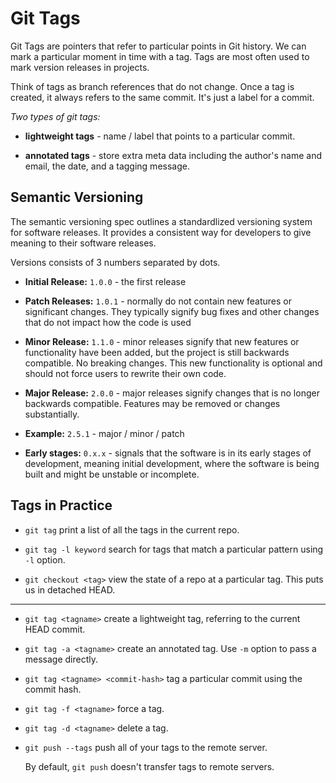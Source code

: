 # Git Tags

Git Tags are pointers that refer to particular points in Git history. We can mark a particular moment in time with a tag. Tags are most often used to mark version releases in projects.

Think of tags as branch references that do not change. Once a tag is created, it always refers to the same commit. It's just a label for a commit.

_Two types of git tags:_

- **lightweight tags** - name / label that points to a particular commit.

- **annotated tags** - store extra meta data including the author's name and email, the date, and a tagging message.

## Semantic Versioning

The semantic versioning spec outlines a standardlized versioning system for software releases. It provides a consistent way for developers to give meaning to their software releases.

Versions consists of 3 numbers separated by dots.

- **Initial Release:** `1.0.0` - the first release

- **Patch Releases:** `1.0.1` - normally do not contain new features or significant changes. They typically signify bug fixes and other changes that do not impact how the code is used

- **Minor Release:** `1.1.0` - minor releases signify that new features or functionality have been added, but the project is still backwards compatible. No breaking changes. This new functionality is optional and should not force users to rewrite their own code.

- **Major Release:** `2.0.0` - major releases signify changes that is no longer backwards compatible. Features may be removed or changes substantially.

- **Example:** `2.5.1` - major / minor / patch

- **Early stages:** `0.x.x` - signals that the software is in its early stages of development, meaning initial development, where the software is being built and might be unstable or incomplete.

## Tags in Practice

- `git tag` print a list of all the tags in the current repo.

- `git tag -l keyword` search for tags that match a particular pattern using `-l` option.

- `git checkout <tag>` view the state of a repo at a particular tag. This puts us in detached HEAD.

<hr>

- `git tag <tagname>` create a lightweight tag, referring to the current HEAD commit.

- `git tag -a <tagname>` create an annotated tag. Use `-m` option to pass a message directly.

- `git tag <tagname> <commit-hash>` tag a particular commit using the commit hash.

- `git tag -f <tagname>` force a tag.

- `git tag -d <tagname>` delete a tag.

- `git push --tags` push all of your tags to the remote server.

  By default, `git push` doesn't transfer tags to remote servers.
